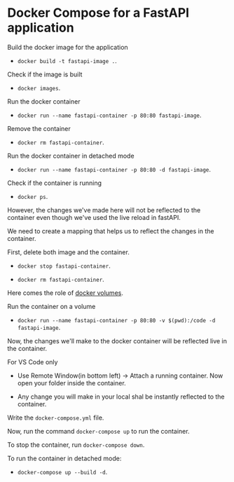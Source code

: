 # Docker Compose for a FastAPI application

Build the docker image for the application

- `docker build -t fastapi-image .`.

Check if the image is built

- `docker images`.

Run the docker container

- `docker run --name fastapi-container -p 80:80 fastapi-image`.

Remove the container

- `docker rm fastapi-container`.

Run the docker container in detached mode

- `docker run --name fastapi-container -p 80:80 -d fastapi-image`.

Check if the container is running

- `docker ps`.

However, the changes we've made here will not be reflected to the container even though we've used the live reload in fastAPI.

We need to create a mapping that helps us to reflect the changes in the container.

First, delete both image and the container.

- `docker stop fastapi-container`.

- `docker rm fastapi-container`.

Here comes the role of [docker volumes](https://docs.docker.com/storage/volumes/).

Run the container on a volume

- `docker run --name fastapi-container -p 80:80 -v $(pwd):/code -d fastapi-image`.

Now, the changes we'll make to the docker container will be reflected live in the container.

For VS Code only

- Use Remote Window(in bottom left) -> Attach a running container. Now open your folder inside the container.

- Any change you will make in your local shal be instantly reflected to the container.

Write the `docker-compose.yml` file.

Now, run the command `docker-compose up` to run the container.

To stop the container, run `docker-compose down`.

To run the container in detached mode:

- `docker-compose up --build -d`.

